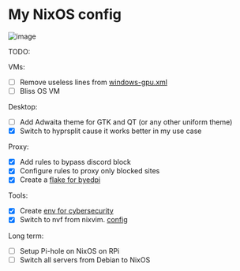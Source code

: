 # My NixOS config

![image](https://github.com/user-attachments/assets/ced83769-d81e-45a9-9d60-0f6d871d21e4)

TODO:

VMs:

- [ ] Remove useless lines from
      [windows-gpu.xml](https://github.com/ch4og/nixos-config/blob/main/vm/windows-gpu/windows-gpu.xml)
- [ ] Bliss OS VM

Desktop:

- [ ] Add Adwaita theme for GTK and QT (or any other uniform theme)
- [x] Switch to hyprsplit cause it works better in my use case

Proxy:

- [x] Add rules to bypass discord block
- [x] Configure rules to proxy only blocked sites
- [x] Create a [flake for byedpi](https://github.com/ch4og/byedpi-flake)

Tools:

- [x] Create [env for cybersecurity](https://github.com/ch4og/nixcybersec)
- [x] Switch to nvf from nixvim. [config](https://github.com/ch4og/nvf)

Long term:

- [ ] Setup Pi-hole on NixOS on RPi
- [ ] Switch all servers from Debian to NixOS
